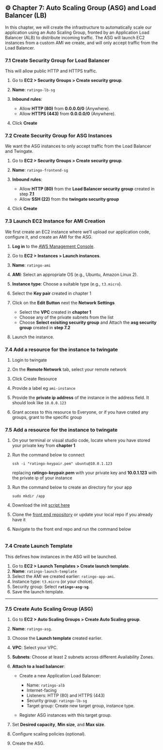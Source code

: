 ## ⚙️ Chapter 7: Auto Scaling Group (ASG) and Load Balancer (LB)

In this chapter, we will create the infrastructure to automatically scale our application using an Auto Scaling Group, fronted by an Application Load Balancer (ALB) to distribute incoming traffic. The ASG will launch EC2 instances from a custom AMI we create, and will only accept traffic from the Load Balancer.


### 7.1 Create Security Group for Load Balancer

This will allow public HTTP and HTTPS traffic.

1. Go to **EC2 > Security Groups > Create security group**.
2. **Name**: `ratingo-lb-sg`
3. **Inbound rules**:

   * Allow **HTTP (80)** from **0.0.0.0/0** (Anywhere).
   * Allow **HTTPS (443)** from **0.0.0.0/0** (Anywhere).
4. Click **Create**


### 7.2 Create Security Group for ASG Instances

We want the ASG instances to only accept traffic from the Load Balancer and Twingate.

1. Go to **EC2 > Security Groups > Create security group**.
2. **Name**: `ratingo-frontend-sg`
3. **Inbound rules**:

   * Allow **HTTP (80)** from the **Load Balancer security group** created in step **7.1**
   * Allow **SSH (22)** from the **twingate security group**
4. Click **Create**

### 7.3 Launch EC2 Instance for AMI Creation

We first create an EC2 instance where we’ll upload our application code, configure it, and create an AMI for the ASG.

1. **Log in** to the [AWS Management Console](https://console.aws.amazon.com/).

2. Go to **EC2 > Instances > Launch instances**.

3. **Name**: `ratingo-ami`

4. **AMI**: Select an appropriate OS (e.g., Ubuntu, Amazon Linux 2).

5. **Instance type**: Choose a suitable type (e.g., `t3.micro`).

6. Select the **Key pair** created in chapter 1

7. Click on the **Edit Button**  next the **Network Settings**
    * Select the **VPC** created in **chapter 1**
    * Choose any of the private subnets from the list
    * Choose **Select exisiting security group** and Attach the **asg security group** created in **step 7.2**

8. Launch the instance.


### 7.4 Add a resource for the instance to twingate

1. Login to twingate 

2. On the **Remote Network** tab, select your remote network

3. Click Create Resource

4. Provide a label eg `ami-instance`

5. Provide the **private ip address** of the instance in the address field. It should look like `10.0.0.123`

6. Grant access to this resource to Everyone, or if you have crated any groups, grant to the specific group


### 7.5 Add a resource for the instance to twingate

1. On your terminal or visual studio code, locate where you have stored your private key from **chapter 1**

2. Run the command below to connect 
    ```
    ssh -i "ratingo-keypair.pem" ubuntu@10.0.1.123
    ```
    replacing **ratingo-keypair.pem** with your private key and **10.0.1.123** with the private ip of your instance

3. Run the command below to create an directory for your app
    ```
    sudo mkdir /app
    ```

4. Download the init [script here](https://github.com/WIP25-GB/Project-Info/blob/main/deployment/init.sql)

5. Clone the [front end repository](https://github.com/WIP25-GB/ratingo-frontend#) or update your local repo if you already have it

6. Navigate to the front end repo and run the command below 
   ```
   
   ```



### 7.4 Create Launch Template

This defines how instances in the ASG will be launched.

1. Go to **EC2 > Launch Templates > Create launch template**.
2. **Name**: `ratingo-launch-template`
3. Select the AMI we created earlier: `ratingo-app-ami`.
4. Instance type: `t3.micro` (or your choice).
5. Security group: Select **`ratingo-asg-sg`**.
6. Save the launch template.

---

### 7.5 Create Auto Scaling Group (ASG)

1. Go to **EC2 > Auto Scaling Groups > Create Auto Scaling group**.
2. **Name**: `ratingo-asg`.
3. Choose the **Launch template** created earlier.
4. **VPC**: Select your VPC.
5. **Subnets**: Choose at least 2 subnets across different Availability Zones.
6. **Attach to a load balancer**:

   * Create a new Application Load Balancer:

     * Name: `ratingo-alb`
     * Internet-facing
     * Listeners: HTTP (80) and HTTPS (443)
     * Security group: `ratingo-lb-sg`
     * Target group: Create new target group, instance type.
   * Register ASG instances with this target group.
7. Set **Desired capacity**, **Min size**, and **Max size**.
8. Configure scaling policies (optional).
9. Create the ASG.

